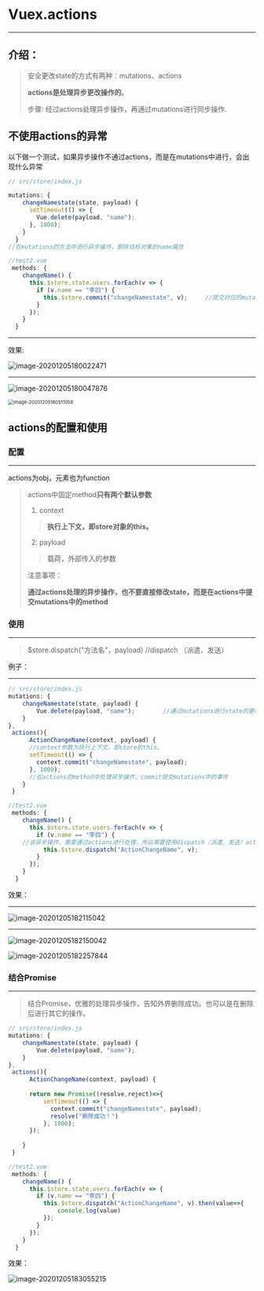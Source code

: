 # Vuex.actions

---



## 介绍：

>安全更改state的方式有两种：mutations、actions
>
>**actions是处理异步更改操作的**。
>
>步骤:	经过actions处理异步操作，再通过mutations进行同步操作.





## 不使用actions的异常

以下做一个测试，如果异步操作不通过actions，而是在mutations中进行，会出现什么异常



```js
// src/store/index.js

mutations: {
    changeNamestate(state, payload) {
      setTimeout(() => {				
        Vue.delete(payload, "name");
      }, 1000);
    }
  }
//在mutations的方法中进行异步操作，删除目标对象的name属性
```

```js
//test2.vue
 methods: {
    changeName() {
      this.$store.state.users.forEach(v => {
        if (v.name == "李四") {
          this.$store.commit("changeNamestate", v);		//提交对应的mutations方法，传入payload
        }
      });
    }
  }

```

---

效果:

![image-20201205180022471](actions配置与使用.assets/image-20201205180022471.png)

---

![image-20201205180047876](actions配置与使用.assets/image-20201205180047876.png)

<img src="actions配置与使用.assets/image-20201205180511058.png" alt="image-20201205180511058" style="zoom:67%;" />





## actions的配置和使用



### 配置

---

actions为obj，元素也为function

>actions中固定method**只有两个默认参数**
>
>1. context
>
>   >**执行上下文，即store对象的this。**
>
>2. payload
>
>   >载荷，外部传入的参数
>
>
>
>注意事项：
>
>​	**通过actions处理的异步操作，也不要直接修改state，而是在actions中提交mutations中的method**



### 使用

---

>$store.dispatch("方法名"，payload)			//dispatch （派遣、发送）



例子：

---

```js
// src/store/index.js
mutations: {
    changeNamestate(state, payload) {			
        Vue.delete(payload, "name");		//通过mutations进行state的更改
    }
},
 actions(){
      ActionChangeName(context, payload) {
      //context参数为执行上下文，即store的this。
      setTimeout(() => {
        context.commit("changeNamestate", payload);
      }, 1000);
      //在actions的method中处理异步操作，commit提交mutations中的事件
    }
 }   
```

```js
//test2.vue
 methods: {
    changeName() {
      this.$store.state.users.forEach(v => {
        if (v.name == "李四") {
  	//该异步操作，需要通过actions进行处理，所以需要使用dispatch（派遣、发送）actions中的方法
          this.$store.dispatch("ActionChangeName", v);
        }
      });
    }
  }
```



效果：

---

![image-20201205182115042](actions配置与使用.assets/image-20201205182115042.png)

---

![image-20201205182150042](actions配置与使用.assets/image-20201205182150042.png)

![image-20201205182257844](actions配置与使用.assets/image-20201205182257844.png)





### 结合Promise

---

> 结合Promise，优雅的处理异步操作，告知外界删除成功。也可以是在删除后进行其它的操作。

```js
// src/store/index.js
mutations: {
    changeNamestate(state, payload) {			
        Vue.delete(payload, "name");		
    }
},
 actions(){
      ActionChangeName(context, payload) {
          
      return new Promise((resolve,reject)=>{
          setTimeout(() => {
        	context.commit("changeNamestate", payload);
            resolve("删除成功！")
      	  }, 1000);  
      });
          
    }
 }   
```

```js
//test2.vue
 methods: {
    changeName() {
      this.$store.state.users.forEach(v => {
        if (v.name == "李四") {
          this.$store.dispatch("ActionChangeName", v).then(value=>{
              console.log(value)
          });
        }
      });
    }
  }
```

效果：

![image-20201205183055215](actions配置与使用.assets/image-20201205183055215.png)